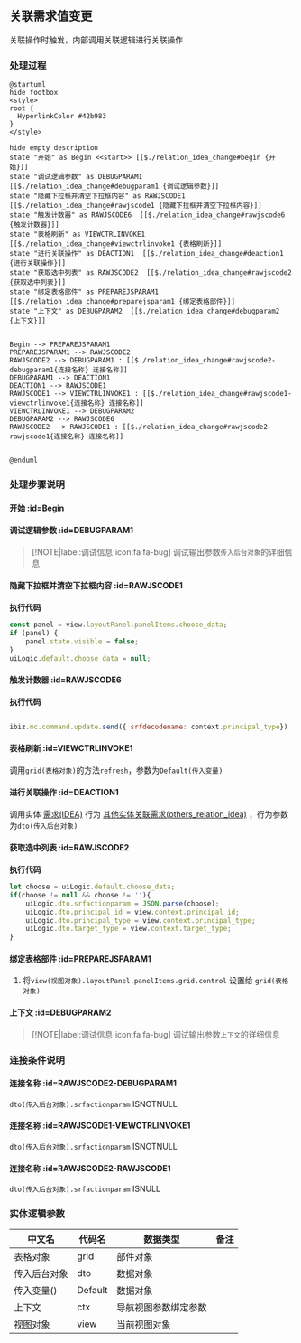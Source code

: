 ## 关联需求值变更 <!-- {docsify-ignore-all} -->

   关联操作时触发，内部调用关联逻辑进行关联操作

### 处理过程

```plantuml
@startuml
hide footbox
<style>
root {
  HyperlinkColor #42b983
}
</style>

hide empty description
state "开始" as Begin <<start>> [[$./relation_idea_change#begin {开始}]]
state "调试逻辑参数" as DEBUGPARAM1  [[$./relation_idea_change#debugparam1 {调试逻辑参数}]]
state "隐藏下拉框并清空下拉框内容" as RAWJSCODE1  [[$./relation_idea_change#rawjscode1 {隐藏下拉框并清空下拉框内容}]]
state "触发计数器" as RAWJSCODE6  [[$./relation_idea_change#rawjscode6 {触发计数器}]]
state "表格刷新" as VIEWCTRLINVOKE1  [[$./relation_idea_change#viewctrlinvoke1 {表格刷新}]]
state "进行关联操作" as DEACTION1  [[$./relation_idea_change#deaction1 {进行关联操作}]]
state "获取选中列表" as RAWJSCODE2  [[$./relation_idea_change#rawjscode2 {获取选中列表}]]
state "绑定表格部件" as PREPAREJSPARAM1  [[$./relation_idea_change#preparejsparam1 {绑定表格部件}]]
state "上下文" as DEBUGPARAM2  [[$./relation_idea_change#debugparam2 {上下文}]]


Begin --> PREPAREJSPARAM1
PREPAREJSPARAM1 --> RAWJSCODE2
RAWJSCODE2 --> DEBUGPARAM1 : [[$./relation_idea_change#rawjscode2-debugparam1{连接名称} 连接名称]]
DEBUGPARAM1 --> DEACTION1
DEACTION1 --> RAWJSCODE1
RAWJSCODE1 --> VIEWCTRLINVOKE1 : [[$./relation_idea_change#rawjscode1-viewctrlinvoke1{连接名称} 连接名称]]
VIEWCTRLINVOKE1 --> DEBUGPARAM2
DEBUGPARAM2 --> RAWJSCODE6
RAWJSCODE2 --> RAWJSCODE1 : [[$./relation_idea_change#rawjscode2-rawjscode1{连接名称} 连接名称]]


@enduml
```


### 处理步骤说明

#### 开始 :id=Begin




#### 调试逻辑参数 :id=DEBUGPARAM1



> [!NOTE|label:调试信息|icon:fa fa-bug]
> 调试输出参数`传入后台对象`的详细信息

#### 隐藏下拉框并清空下拉框内容 :id=RAWJSCODE1



<p class="panel-title"><b>执行代码</b></p>

```javascript
const panel = view.layoutPanel.panelItems.choose_data;
if (panel) {
    panel.state.visible = false;
}
uiLogic.default.choose_data = null;

```

#### 触发计数器 :id=RAWJSCODE6




<p class="panel-title"><b>执行代码</b></p>

```javascript

ibiz.mc.command.update.send({ srfdecodename: context.principal_type})
```

#### 表格刷新 :id=VIEWCTRLINVOKE1



调用`grid(表格对象)`的方法`refresh`，参数为`Default(传入变量)`
#### 进行关联操作 :id=DEACTION1



调用实体 [需求(IDEA)](module/ProdMgmt/Idea.md) 行为 [其他实体关联需求(others_relation_idea)](module/ProdMgmt/Idea#行为) ，行为参数为`dto(传入后台对象)`

#### 获取选中列表 :id=RAWJSCODE2



<p class="panel-title"><b>执行代码</b></p>

```javascript
let choose = uiLogic.default.choose_data;
if(choose != null && choose != ''){
    uiLogic.dto.srfactionparam = JSON.parse(choose);
    uiLogic.dto.principal_id = view.context.principal_id;
    uiLogic.dto.principal_type = view.context.principal_type;
    uiLogic.dto.target_type = view.context.target_type;
}
```

#### 绑定表格部件 :id=PREPAREJSPARAM1



1. 将`view(视图对象).layoutPanel.panelItems.grid.control` 设置给  `grid(表格对象)`

#### 上下文 :id=DEBUGPARAM2



> [!NOTE|label:调试信息|icon:fa fa-bug]
> 调试输出参数`上下文`的详细信息

### 连接条件说明
#### 连接名称 :id=RAWJSCODE2-DEBUGPARAM1

```dto(传入后台对象).srfactionparam``` ISNOTNULL
#### 连接名称 :id=RAWJSCODE1-VIEWCTRLINVOKE1

```dto(传入后台对象).srfactionparam``` ISNOTNULL
#### 连接名称 :id=RAWJSCODE2-RAWJSCODE1

```dto(传入后台对象).srfactionparam``` ISNULL


### 实体逻辑参数

|    中文名   |    代码名    |  数据类型      |备注 |
| --------| --------| --------  | --------   |
|表格对象|grid|部件对象||
|传入后台对象|dto|数据对象||
|传入变量(<i class="fa fa-check"/></i>)|Default|数据对象||
|上下文|ctx|导航视图参数绑定参数||
|视图对象|view|当前视图对象||
